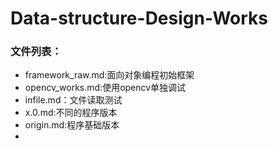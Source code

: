 # Data-structure-Design-Works
### 文件列表：
- framework_raw.md:面向对象编程初始框架
- opencv_works.md:使用opencv单独调试
- infile.md：文件读取测试
- x.0.md:不同的程序版本
- origin.md:程序基础版本
- 
